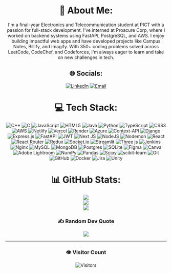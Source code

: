 <div align="center">

# 💫 About Me:
I'm a final-year Electronics and Telecommunication student at PICT with a passion for full-stack development. I’ve interned at Proacure Corp, where I worked on backend systems using FastAPI, PostgreSQL, and AWS. I enjoy building impactful web apps and have developed projects like Campus Notes, Billify, and Imagify. With 350+ coding problems solved across LeetCode, CodeChef, and Codeforces, I'm always eager to learn and take on new challenges in tech.

## 🌐 Socials:
[![LinkedIn](https://img.shields.io/badge/LinkedIn-%230077B5.svg?logo=linkedin&logoColor=white)](https://linkedin.com/in/in/sagar-thalkiya-a273bb229) 
[![Email](https://img.shields.io/badge/Email-D14836?logo=gmail&logoColor=white)](mailto:sagarwaghela519@gmail.com) 

# 💻 Tech Stack:
![C++](https://img.shields.io/badge/c++-%2300599C.svg?style=flat-square&logo=c%2B%2B&logoColor=white)
![C](https://img.shields.io/badge/c-%2300599C.svg?style=flat-square&logo=c&logoColor=white)
![JavaScript](https://img.shields.io/badge/javascript-%23323330.svg?style=flat-square&logo=javascript&logoColor=%23F7DF1E)
![HTML5](https://img.shields.io/badge/html5-%23E34F26.svg?style=flat-square&logo=html5&logoColor=white)
![Java](https://img.shields.io/badge/java-%23ED8B00.svg?style=flat-square&logo=openjdk&logoColor=white)
![Python](https://img.shields.io/badge/python-3670A0?style=flat-square&logo=python&logoColor=ffdd54)
![TypeScript](https://img.shields.io/badge/typescript-%23007ACC.svg?style=flat-square&logo=typescript&logoColor=white)
![CSS3](https://img.shields.io/badge/css3-%231572B6.svg?style=flat-square&logo=css3&logoColor=white)
![AWS](https://img.shields.io/badge/AWS-%23FF9900.svg?style=flat-square&logo=amazon-aws&logoColor=white)
![Netlify](https://img.shields.io/badge/netlify-%23000000.svg?style=flat-square&logo=netlify&logoColor=#00C7B7)
![Vercel](https://img.shields.io/badge/vercel-%23000000.svg?style=flat-square&logo=vercel&logoColor=white)
![Render](https://img.shields.io/badge/Render-%46E3B7.svg?style=flat-square&logo=render&logoColor=white)
![Azure](https://img.shields.io/badge/azure-%230072C6.svg?style=flat-square&logo=microsoftazure&logoColor=white)
![Context-API](https://img.shields.io/badge/Context--Api-000000?style=flat-square&logo=react)
![Django](https://img.shields.io/badge/django-%23092E20.svg?style=flat-square&logo=django&logoColor=white)
![Express.js](https://img.shields.io/badge/express.js-%23404d59.svg?style=flat-square&logo=express&logoColor=%2361DAFB)
![FastAPI](https://img.shields.io/badge/FastAPI-005571?style=flat-square&logo=fastapi)
![JWT](https://img.shields.io/badge/JWT-black?style=flat-square&logo=JSON%20web%20tokens)
![Next JS](https://img.shields.io/badge/Next-black?style=flat-square&logo=next.js&logoColor=white)
![NodeJS](https://img.shields.io/badge/node.js-6DA55F?style=flat-square&logo=node.js&logoColor=white)
![Nodemon](https://img.shields.io/badge/NODEMON-%23323330.svg?style=flat-square&logo=nodemon&logoColor=%BBDEAD)
![React](https://img.shields.io/badge/react-%2320232a.svg?style=flat-square&logo=react&logoColor=%2361DAFB)
![React Router](https://img.shields.io/badge/React_Router-CA4245?style=flat-square&logo=react-router&logoColor=white)
![Redux](https://img.shields.io/badge/redux-%23593d88.svg?style=flat-square&logo=redux&logoColor=white)
![Socket.io](https://img.shields.io/badge/Socket.io-black?style=flat-square&logo=socket.io&badgeColor=010101)
![Streamlit](https://img.shields.io/badge/Streamlit-%23FE4B4B.svg?style=flat-square&logo=streamlit&logoColor=white)
![Three js](https://img.shields.io/badge/threejs-black?style=flat-square&logo=three.js&logoColor=white)
![Jenkins](https://img.shields.io/badge/jenkins-%232C5263.svg?style=flat-square&logo=jenkins&logoColor=white)
![Nginx](https://img.shields.io/badge/nginx-%23009639.svg?style=flat-square&logo=nginx&logoColor=white)
![MySQL](https://img.shields.io/badge/mysql-4479A1.svg?style=flat-square&logo=mysql&logoColor=white)
![MongoDB](https://img.shields.io/badge/MongoDB-%234ea94b.svg?style=flat-square&logo=mongodb&logoColor=white)
![Postgres](https://img.shields.io/badge/postgres-%23316192.svg?style=flat-square&logo=postgresql&logoColor=white)
![SQLite](https://img.shields.io/badge/sqlite-%2307405e.svg?style=flat-square&logo=sqlite&logoColor=white)
![Figma](https://img.shields.io/badge/figma-%23F24E1E.svg?style=flat-square&logo=figma&logoColor=white)
![Canva](https://img.shields.io/badge/Canva-%2300C4CC.svg?style=flat-square&logo=Canva&logoColor=white)
![Adobe Lightroom](https://img.shields.io/badge/Adobe%20Lightroom-31A8FF.svg?style=flat-square&logo=Adobe%20Lightroom&logoColor=white)
![NumPy](https://img.shields.io/badge/numpy-%23013243.svg?style=flat-square&logo=numpy&logoColor=white)
![Pandas](https://img.shields.io/badge/pandas-%23150458.svg?style=flat-square&logo=pandas&logoColor=white)
![Scipy](https://img.shields.io/badge/SciPy-%230C55A5.svg?style=flat-square&logo=scipy&logoColor=%white)
![scikit-learn](https://img.shields.io/badge/scikit--learn-%23F7931E.svg?style=flat-square&logo=scikit-learn&logoColor=white)
![Git](https://img.shields.io/badge/git-%23F05033.svg?style=flat-square&logo=git&logoColor=white)
![GitHub](https://img.shields.io/badge/github-%23121011.svg?style=flat-square&logo=github&logoColor=white)
![Docker](https://img.shields.io/badge/docker-%230db7ed.svg?style=flat-square&logo=docker&logoColor=white)
![Jira](https://img.shields.io/badge/jira-%230A0FFF.svg?style=flat-square&logo=jira&logoColor=white)
![Unity](https://img.shields.io/badge/unity-%23000000.svg?style=flat-square&logo=unity&logoColor=white)

# 📊 GitHub Stats:
<img src="https://github-readme-stats.vercel.app/api?username=SagarThalkiya&theme=dark&hide_border=true&include_all_commits=false&count_private=false" />
<br/>
<img src="https://nirzak-streak-stats.vercel.app/?user=SagarThalkiya&theme=dark&hide_border=true" />
<br/>
<img src="https://github-readme-stats.vercel.app/api/top-langs/?username=SagarThalkiya&theme=dark&hide_border=true&include_all_commits=false&count_private=false&layout=compact" />

### ✍️ Random Dev Quote
<img src="https://quotes-github-readme.vercel.app/api?type=horizontal&theme=light" />

---

### 👁️ Visitor Count  
![Visitors](https://shields.io/badge/dynamic/json?color=informational&label=visitors&query=value&url=https://api.countapi.xyz/hit/SagarThalkiya-readme/visits)


</div>

<!-- Proudly created with GPRM ( https://gprm.itsvg.in ) -->
